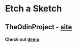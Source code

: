 # Etch a Sketch

## TheOdinProject - [site](https://www.theodinproject.com/)

#### Check out [demo](https://tarekvisch.github.io/etch-a-sketch/)
